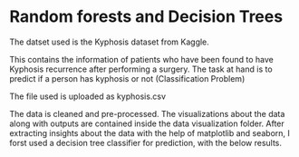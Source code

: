 <h1> Random forests and Decision Trees </h1> 

The datset used is the Kyphosis dataset from Kaggle. 

This contains the information of patients who have been found to have Kyphosis recurrence after performing a surgery. 
The task at hand is to predict if a person has kyphosis or not (Classification Problem)

The file used is uploaded as kyphosis.csv 


The data is cleaned and pre-processed. The visualizations about the data along with outputs are contained inside the data visualization folder. 
After extracting insights about the data with the help of matplotlib and seaborn, I forst used a decision tree classifier for prediction, with the below results. 
